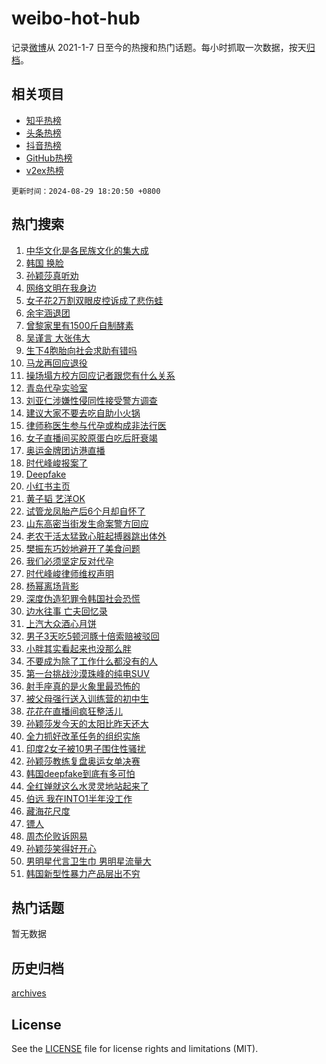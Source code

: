 # weibo-hot-hub

记录[微博](https://www.weibo.com)从 2021-1-7 日至今的热搜和热门话题。每小时抓取一次数据，按天[归档](archives)。

## 相关项目

- [知乎热榜](https://github.com/snaildev/zhihu-hot-hub)
- [头条热榜](https://github.com/snaildev/toutiao-hot-hub)
- [抖音热榜](https://github.com/snaildev/douyin-hot-hub)
- [GitHub热榜](https://github.com/snaildev/github-hot-hub)
- [v2ex热榜](https://github.com/snaildev/v2ex-hot-hub)


`更新时间：2024-08-29 18:20:50 +0800`

## 热门搜索

1. [中华文化是各民族文化的集大成](https://m.weibo.cn/search?containerid=100103type%3D1%26t%3D10%26q%3D%23%E4%B8%AD%E5%8D%8E%E6%96%87%E5%8C%96%E6%98%AF%E5%90%84%E6%B0%91%E6%97%8F%E6%96%87%E5%8C%96%E7%9A%84%E9%9B%86%E5%A4%A7%E6%88%90%23&stream_entry_id=51&isnewpage=1&extparam=seat%3D1%26pos%3D0%26filter_type%3Drealtimehot%26stream_entry_id%3D51%26c_type%3D51%26cate%3D10103%26q%3D%2523%25E4%25B8%25AD%25E5%258D%258E%25E6%2596%2587%25E5%258C%2596%25E6%2598%25AF%25E5%2590%2584%25E6%25B0%2591%25E6%2597%258F%25E6%2596%2587%25E5%258C%2596%25E7%259A%2584%25E9%259B%2586%25E5%25A4%25A7%25E6%2588%2590%2523%26dgr%3D0%26display_time%3D1724926849%26pre_seqid%3D172492684931501352904)
1. [韩国 换脸](https://m.weibo.cn/search?containerid=100103type%3D1%26t%3D10%26q%3D%E9%9F%A9%E5%9B%BD+%E6%8D%A2%E8%84%B8&stream_entry_id=31&isnewpage=1&extparam=seat%3D1%26stream_entry_id%3D31%26pos%3D0%26realpos%3D1%26band_rank%3D1%26lcate%3D5001%26filter_type%3Drealtimehot%26dgr%3D0%26c_type%3D31%26flag%3D16%26q%3D%25E9%259F%25A9%25E5%259B%25BD%2520%25E6%258D%25A2%25E8%2584%25B8%26cate%3D5001%26display_time%3D1724926849%26pre_seqid%3D172492684931501352904)
1. [孙颖莎真听劝](https://m.weibo.cn/search?containerid=100103type%3D1%26t%3D10%26q%3D%E5%AD%99%E9%A2%96%E8%8E%8E%E7%9C%9F%E5%90%AC%E5%8A%9D&stream_entry_id=31&isnewpage=1&extparam=seat%3D1%26stream_entry_id%3D31%26pos%3D1%26realpos%3D2%26band_rank%3D2%26lcate%3D5001%26filter_type%3Drealtimehot%26dgr%3D0%26c_type%3D31%26flag%3D1%26q%3D%25E5%25AD%2599%25E9%25A2%2596%25E8%258E%258E%25E7%259C%259F%25E5%2590%25AC%25E5%258A%259D%26cate%3D5001%26display_time%3D1724926849%26pre_seqid%3D172492684931501352904)
1. [网络文明在我身边](https://m.weibo.cn/search?containerid=100103type%3D1%26t%3D10%26q%3D%23%E7%BD%91%E7%BB%9C%E6%96%87%E6%98%8E%E5%9C%A8%E6%88%91%E8%BA%AB%E8%BE%B9%23&stream_entry_id=31&isnewpage=1&extparam=seat%3D1%26stream_entry_id%3D31%26pos%3D2%26realpos%3D3%26band_rank%3D3%26lcate%3D5001%26filter_type%3Drealtimehot%26dgr%3D0%26c_type%3D31%26flag%3D0%26q%3D%2523%25E7%25BD%2591%25E7%25BB%259C%25E6%2596%2587%25E6%2598%258E%25E5%259C%25A8%25E6%2588%2591%25E8%25BA%25AB%25E8%25BE%25B9%2523%26cate%3D5001%26display_time%3D1724926849%26pre_seqid%3D172492684931501352904)
1. [女子花2万割双眼皮控诉成了悲伤蛙](https://m.weibo.cn/search?containerid=100103type%3D1%26t%3D10%26q%3D%23%E5%A5%B3%E5%AD%90%E8%8A%B12%E4%B8%87%E5%89%B2%E5%8F%8C%E7%9C%BC%E7%9A%AE%E6%8E%A7%E8%AF%89%E6%88%90%E4%BA%86%E6%82%B2%E4%BC%A4%E8%9B%99%23&stream_entry_id=31&isnewpage=1&extparam=seat%3D1%26stream_entry_id%3D31%26pos%3D3%26realpos%3D4%26band_rank%3D4%26lcate%3D5001%26filter_type%3Drealtimehot%26dgr%3D0%26c_type%3D31%26flag%3D2%26q%3D%2523%25E5%25A5%25B3%25E5%25AD%2590%25E8%258A%25B12%25E4%25B8%2587%25E5%2589%25B2%25E5%258F%258C%25E7%259C%25BC%25E7%259A%25AE%25E6%258E%25A7%25E8%25AF%2589%25E6%2588%2590%25E4%25BA%2586%25E6%2582%25B2%25E4%25BC%25A4%25E8%259B%2599%2523%26cate%3D5001%26display_time%3D1724926849%26pre_seqid%3D172492684931501352904)
1. [余宇涵退团](https://m.weibo.cn/search?containerid=100103type%3D1%26t%3D10%26q%3D%23%E4%BD%99%E5%AE%87%E6%B6%B5%E9%80%80%E5%9B%A2%23&stream_entry_id=31&isnewpage=1&extparam=seat%3D1%26stream_entry_id%3D31%26pos%3D4%26realpos%3D5%26band_rank%3D5%26lcate%3D5001%26filter_type%3Drealtimehot%26dgr%3D0%26c_type%3D31%26flag%3D16%26q%3D%2523%25E4%25BD%2599%25E5%25AE%2587%25E6%25B6%25B5%25E9%2580%2580%25E5%259B%25A2%2523%26cate%3D5001%26display_time%3D1724926849%26pre_seqid%3D172492684931501352904)
1. [曾黎家里有1500斤自制酵素](https://m.weibo.cn/search?containerid=100103type%3D1%26t%3D10%26q%3D%23%E6%9B%BE%E9%BB%8E%E5%AE%B6%E9%87%8C%E6%9C%891500%E6%96%A4%E8%87%AA%E5%88%B6%E9%85%B5%E7%B4%A0%23&stream_entry_id=31&isnewpage=1&extparam=seat%3D1%26stream_entry_id%3D31%26pos%3D5%26realpos%3D6%26band_rank%3D6%26lcate%3D5001%26filter_type%3Drealtimehot%26dgr%3D0%26c_type%3D31%26flag%3D2%26q%3D%2523%25E6%259B%25BE%25E9%25BB%258E%25E5%25AE%25B6%25E9%2587%258C%25E6%259C%25891500%25E6%2596%25A4%25E8%2587%25AA%25E5%2588%25B6%25E9%2585%25B5%25E7%25B4%25A0%2523%26cate%3D5001%26display_time%3D1724926849%26pre_seqid%3D172492684931501352904)
1. [吴谨言 大张伟大](https://m.weibo.cn/search?containerid=100103type%3D1%26t%3D10%26q%3D%E5%90%B4%E8%B0%A8%E8%A8%80+%E5%A4%A7%E5%BC%A0%E4%BC%9F%E5%A4%A7&stream_entry_id=31&isnewpage=1&extparam=seat%3D1%26stream_entry_id%3D31%26pos%3D6%26realpos%3D7%26band_rank%3D7%26lcate%3D5001%26filter_type%3Drealtimehot%26dgr%3D0%26c_type%3D31%26flag%3D1%26q%3D%25E5%2590%25B4%25E8%25B0%25A8%25E8%25A8%2580%2520%25E5%25A4%25A7%25E5%25BC%25A0%25E4%25BC%259F%25E5%25A4%25A7%26cate%3D5001%26display_time%3D1724926849%26pre_seqid%3D172492684931501352904)
1. [生下4胞胎向社会求助有错吗](https://m.weibo.cn/search?containerid=100103type%3D1%26t%3D10%26q%3D%23%E7%94%9F%E4%B8%8B4%E8%83%9E%E8%83%8E%E5%90%91%E7%A4%BE%E4%BC%9A%E6%B1%82%E5%8A%A9%E6%9C%89%E9%94%99%E5%90%97%23&stream_entry_id=31&isnewpage=1&extparam=seat%3D1%26stream_entry_id%3D31%26pos%3D7%26realpos%3D8%26band_rank%3D8%26lcate%3D5001%26filter_type%3Drealtimehot%26dgr%3D0%26c_type%3D31%26flag%3D0%26q%3D%2523%25E7%2594%259F%25E4%25B8%258B4%25E8%2583%259E%25E8%2583%258E%25E5%2590%2591%25E7%25A4%25BE%25E4%25BC%259A%25E6%25B1%2582%25E5%258A%25A9%25E6%259C%2589%25E9%2594%2599%25E5%2590%2597%2523%26cate%3D5001%26display_time%3D1724926849%26pre_seqid%3D172492684931501352904)
1. [马龙再回应退役](https://m.weibo.cn/search?containerid=100103type%3D1%26t%3D10%26q%3D%23%E9%A9%AC%E9%BE%99%E5%86%8D%E5%9B%9E%E5%BA%94%E9%80%80%E5%BD%B9%23&stream_entry_id=31&isnewpage=1&extparam=seat%3D1%26stream_entry_id%3D31%26pos%3D8%26realpos%3D9%26band_rank%3D9%26lcate%3D5001%26filter_type%3Drealtimehot%26dgr%3D0%26c_type%3D31%26flag%3D1%26q%3D%2523%25E9%25A9%25AC%25E9%25BE%2599%25E5%2586%258D%25E5%259B%259E%25E5%25BA%2594%25E9%2580%2580%25E5%25BD%25B9%2523%26cate%3D5001%26display_time%3D1724926849%26pre_seqid%3D172492684931501352904)
1. [操场塌方校方回应记者跟您有什么关系](https://m.weibo.cn/search?containerid=100103type%3D1%26t%3D10%26q%3D%23%E6%93%8D%E5%9C%BA%E5%A1%8C%E6%96%B9%E6%A0%A1%E6%96%B9%E5%9B%9E%E5%BA%94%E8%AE%B0%E8%80%85%E8%B7%9F%E6%82%A8%E6%9C%89%E4%BB%80%E4%B9%88%E5%85%B3%E7%B3%BB%23&stream_entry_id=31&isnewpage=1&extparam=seat%3D1%26stream_entry_id%3D31%26pos%3D9%26realpos%3D10%26band_rank%3D10%26lcate%3D5001%26filter_type%3Drealtimehot%26dgr%3D0%26c_type%3D31%26flag%3D1%26q%3D%2523%25E6%2593%258D%25E5%259C%25BA%25E5%25A1%258C%25E6%2596%25B9%25E6%25A0%25A1%25E6%2596%25B9%25E5%259B%259E%25E5%25BA%2594%25E8%25AE%25B0%25E8%2580%2585%25E8%25B7%259F%25E6%2582%25A8%25E6%259C%2589%25E4%25BB%2580%25E4%25B9%2588%25E5%2585%25B3%25E7%25B3%25BB%2523%26cate%3D5001%26display_time%3D1724926849%26pre_seqid%3D172492684931501352904)
1. [青岛代孕实验室](https://m.weibo.cn/search?containerid=100103type%3D1%26t%3D10%26q%3D%23%E9%9D%92%E5%B2%9B%E4%BB%A3%E5%AD%95%E5%AE%9E%E9%AA%8C%E5%AE%A4%23&stream_entry_id=31&isnewpage=1&extparam=seat%3D1%26stream_entry_id%3D31%26pos%3D10%26realpos%3D11%26band_rank%3D11%26lcate%3D5001%26filter_type%3Drealtimehot%26dgr%3D0%26c_type%3D31%26flag%3D2%26q%3D%2523%25E9%259D%2592%25E5%25B2%259B%25E4%25BB%25A3%25E5%25AD%2595%25E5%25AE%259E%25E9%25AA%258C%25E5%25AE%25A4%2523%26cate%3D5001%26display_time%3D1724926849%26pre_seqid%3D172492684931501352904)
1. [刘亚仁涉嫌性侵同性接受警方调查](https://m.weibo.cn/search?containerid=100103type%3D1%26t%3D10%26q%3D%23%E5%88%98%E4%BA%9A%E4%BB%81%E6%B6%89%E5%AB%8C%E6%80%A7%E4%BE%B5%E5%90%8C%E6%80%A7%E6%8E%A5%E5%8F%97%E8%AD%A6%E6%96%B9%E8%B0%83%E6%9F%A5%23&stream_entry_id=31&isnewpage=1&extparam=seat%3D1%26stream_entry_id%3D31%26pos%3D11%26realpos%3D12%26band_rank%3D12%26lcate%3D5001%26filter_type%3Drealtimehot%26dgr%3D0%26c_type%3D31%26flag%3D1%26q%3D%2523%25E5%2588%2598%25E4%25BA%259A%25E4%25BB%2581%25E6%25B6%2589%25E5%25AB%258C%25E6%2580%25A7%25E4%25BE%25B5%25E5%2590%258C%25E6%2580%25A7%25E6%258E%25A5%25E5%258F%2597%25E8%25AD%25A6%25E6%2596%25B9%25E8%25B0%2583%25E6%259F%25A5%2523%26cate%3D5001%26display_time%3D1724926849%26pre_seqid%3D172492684931501352904)
1. [建议大家不要去吃自助小火锅](https://m.weibo.cn/search?containerid=100103type%3D1%26t%3D10%26q%3D%23%E5%BB%BA%E8%AE%AE%E5%A4%A7%E5%AE%B6%E4%B8%8D%E8%A6%81%E5%8E%BB%E5%90%83%E8%87%AA%E5%8A%A9%E5%B0%8F%E7%81%AB%E9%94%85%23&stream_entry_id=31&isnewpage=1&extparam=seat%3D1%26stream_entry_id%3D31%26pos%3D12%26realpos%3D13%26band_rank%3D13%26lcate%3D5001%26filter_type%3Drealtimehot%26dgr%3D0%26c_type%3D31%26flag%3D2%26q%3D%2523%25E5%25BB%25BA%25E8%25AE%25AE%25E5%25A4%25A7%25E5%25AE%25B6%25E4%25B8%258D%25E8%25A6%2581%25E5%258E%25BB%25E5%2590%2583%25E8%2587%25AA%25E5%258A%25A9%25E5%25B0%258F%25E7%2581%25AB%25E9%2594%2585%2523%26cate%3D5001%26display_time%3D1724926849%26pre_seqid%3D172492684931501352904)
1. [律师称医生参与代孕或构成非法行医](https://m.weibo.cn/search?containerid=100103type%3D1%26t%3D10%26q%3D%23%E5%BE%8B%E5%B8%88%E7%A7%B0%E5%8C%BB%E7%94%9F%E5%8F%82%E4%B8%8E%E4%BB%A3%E5%AD%95%E6%88%96%E6%9E%84%E6%88%90%E9%9D%9E%E6%B3%95%E8%A1%8C%E5%8C%BB%23&stream_entry_id=31&isnewpage=1&extparam=seat%3D1%26stream_entry_id%3D31%26pos%3D13%26realpos%3D14%26band_rank%3D14%26lcate%3D5001%26filter_type%3Drealtimehot%26dgr%3D0%26c_type%3D31%26flag%3D1%26q%3D%2523%25E5%25BE%258B%25E5%25B8%2588%25E7%25A7%25B0%25E5%258C%25BB%25E7%2594%259F%25E5%258F%2582%25E4%25B8%258E%25E4%25BB%25A3%25E5%25AD%2595%25E6%2588%2596%25E6%259E%2584%25E6%2588%2590%25E9%259D%259E%25E6%25B3%2595%25E8%25A1%258C%25E5%258C%25BB%2523%26cate%3D5001%26display_time%3D1724926849%26pre_seqid%3D172492684931501352904)
1. [女子直播间买胶原蛋白吃后肝衰竭](https://m.weibo.cn/search?containerid=100103type%3D1%26t%3D10%26q%3D%23%E5%A5%B3%E5%AD%90%E7%9B%B4%E6%92%AD%E9%97%B4%E4%B9%B0%E8%83%B6%E5%8E%9F%E8%9B%8B%E7%99%BD%E5%90%83%E5%90%8E%E8%82%9D%E8%A1%B0%E7%AB%AD%23&stream_entry_id=31&isnewpage=1&extparam=seat%3D1%26stream_entry_id%3D31%26pos%3D14%26realpos%3D15%26band_rank%3D15%26lcate%3D5001%26filter_type%3Drealtimehot%26dgr%3D0%26c_type%3D31%26flag%3D1%26q%3D%2523%25E5%25A5%25B3%25E5%25AD%2590%25E7%259B%25B4%25E6%2592%25AD%25E9%2597%25B4%25E4%25B9%25B0%25E8%2583%25B6%25E5%258E%259F%25E8%259B%258B%25E7%2599%25BD%25E5%2590%2583%25E5%2590%258E%25E8%2582%259D%25E8%25A1%25B0%25E7%25AB%25AD%2523%26cate%3D5001%26display_time%3D1724926849%26pre_seqid%3D172492684931501352904)
1. [奥运金牌团访港直播](https://m.weibo.cn/search?containerid=100103type%3D1%26t%3D10%26q%3D%E5%A5%A5%E8%BF%90%E9%87%91%E7%89%8C%E5%9B%A2%E8%AE%BF%E6%B8%AF%E7%9B%B4%E6%92%AD&stream_entry_id=31&isnewpage=1&extparam=seat%3D1%26stream_entry_id%3D31%26pos%3D15%26realpos%3D16%26band_rank%3D16%26lcate%3D5001%26filter_type%3Drealtimehot%26dgr%3D0%26c_type%3D31%26flag%3D0%26q%3D%25E5%25A5%25A5%25E8%25BF%2590%25E9%2587%2591%25E7%2589%258C%25E5%259B%25A2%25E8%25AE%25BF%25E6%25B8%25AF%25E7%259B%25B4%25E6%2592%25AD%26cate%3D5001%26display_time%3D1724926849%26pre_seqid%3D172492684931501352904)
1. [时代峰峻报案了](https://m.weibo.cn/search?containerid=100103type%3D1%26t%3D10%26q%3D%23%E6%97%B6%E4%BB%A3%E5%B3%B0%E5%B3%BB%E6%8A%A5%E6%A1%88%E4%BA%86%23&stream_entry_id=31&isnewpage=1&extparam=seat%3D1%26stream_entry_id%3D31%26pos%3D16%26realpos%3D17%26band_rank%3D17%26lcate%3D5001%26filter_type%3Drealtimehot%26dgr%3D0%26c_type%3D31%26flag%3D1%26q%3D%2523%25E6%2597%25B6%25E4%25BB%25A3%25E5%25B3%25B0%25E5%25B3%25BB%25E6%258A%25A5%25E6%25A1%2588%25E4%25BA%2586%2523%26cate%3D5001%26display_time%3D1724926849%26pre_seqid%3D172492684931501352904)
1. [Deepfake](https://m.weibo.cn/search?containerid=100103type%3D1%26t%3D10%26q%3DDeepfake&stream_entry_id=31&isnewpage=1&extparam=seat%3D1%26stream_entry_id%3D31%26pos%3D17%26realpos%3D18%26band_rank%3D18%26lcate%3D5001%26filter_type%3Drealtimehot%26dgr%3D0%26c_type%3D31%26flag%3D0%26q%3DDeepfake%26cate%3D5001%26display_time%3D1724926849%26pre_seqid%3D172492684931501352904)
1. [小红书主页](https://m.weibo.cn/search?containerid=100103type%3D1%26t%3D10%26q%3D%E5%B0%8F%E7%BA%A2%E4%B9%A6%E4%B8%BB%E9%A1%B5&stream_entry_id=31&isnewpage=1&extparam=seat%3D1%26stream_entry_id%3D31%26pos%3D18%26realpos%3D19%26band_rank%3D19%26lcate%3D5001%26filter_type%3Drealtimehot%26dgr%3D0%26c_type%3D31%26flag%3D1%26q%3D%25E5%25B0%258F%25E7%25BA%25A2%25E4%25B9%25A6%25E4%25B8%25BB%25E9%25A1%25B5%26cate%3D5001%26display_time%3D1724926849%26pre_seqid%3D172492684931501352904)
1. [黄子韬 艺洋OK](https://m.weibo.cn/search?containerid=100103type%3D1%26t%3D10%26q%3D%E9%BB%84%E5%AD%90%E9%9F%AC+%E8%89%BA%E6%B4%8BOK&stream_entry_id=31&isnewpage=1&extparam=seat%3D1%26stream_entry_id%3D31%26pos%3D19%26realpos%3D20%26band_rank%3D20%26lcate%3D5001%26filter_type%3Drealtimehot%26dgr%3D0%26c_type%3D31%26flag%3D0%26q%3D%25E9%25BB%2584%25E5%25AD%2590%25E9%259F%25AC%2520%25E8%2589%25BA%25E6%25B4%258BOK%26cate%3D5001%26display_time%3D1724926849%26pre_seqid%3D172492684931501352904)
1. [试管龙凤胎产后6个月却自怀了](https://m.weibo.cn/search?containerid=100103type%3D1%26t%3D10%26q%3D%23%E8%AF%95%E7%AE%A1%E9%BE%99%E5%87%A4%E8%83%8E%E4%BA%A7%E5%90%8E6%E4%B8%AA%E6%9C%88%E5%8D%B4%E8%87%AA%E6%80%80%E4%BA%86%23&stream_entry_id=31&isnewpage=1&extparam=seat%3D1%26stream_entry_id%3D31%26pos%3D20%26realpos%3D21%26band_rank%3D21%26lcate%3D5001%26filter_type%3Drealtimehot%26dgr%3D0%26c_type%3D31%26flag%3D2%26q%3D%2523%25E8%25AF%2595%25E7%25AE%25A1%25E9%25BE%2599%25E5%2587%25A4%25E8%2583%258E%25E4%25BA%25A7%25E5%2590%258E6%25E4%25B8%25AA%25E6%259C%2588%25E5%258D%25B4%25E8%2587%25AA%25E6%2580%2580%25E4%25BA%2586%2523%26cate%3D5001%26display_time%3D1724926849%26pre_seqid%3D172492684931501352904)
1. [山东高密当街发生命案警方回应](https://m.weibo.cn/search?containerid=100103type%3D1%26t%3D10%26q%3D%23%E5%B1%B1%E4%B8%9C%E9%AB%98%E5%AF%86%E5%BD%93%E8%A1%97%E5%8F%91%E7%94%9F%E5%91%BD%E6%A1%88%E8%AD%A6%E6%96%B9%E5%9B%9E%E5%BA%94%23&stream_entry_id=31&isnewpage=1&extparam=seat%3D1%26stream_entry_id%3D31%26pos%3D21%26realpos%3D22%26band_rank%3D22%26lcate%3D5001%26filter_type%3Drealtimehot%26dgr%3D0%26c_type%3D31%26flag%3D0%26q%3D%2523%25E5%25B1%25B1%25E4%25B8%259C%25E9%25AB%2598%25E5%25AF%2586%25E5%25BD%2593%25E8%25A1%2597%25E5%258F%2591%25E7%2594%259F%25E5%2591%25BD%25E6%25A1%2588%25E8%25AD%25A6%25E6%2596%25B9%25E5%259B%259E%25E5%25BA%2594%2523%26cate%3D5001%26display_time%3D1724926849%26pre_seqid%3D172492684931501352904)
1. [老农干活太猛致心脏起搏器跳出体外](https://m.weibo.cn/search?containerid=100103type%3D1%26t%3D10%26q%3D%23%E8%80%81%E5%86%9C%E5%B9%B2%E6%B4%BB%E5%A4%AA%E7%8C%9B%E8%87%B4%E5%BF%83%E8%84%8F%E8%B5%B7%E6%90%8F%E5%99%A8%E8%B7%B3%E5%87%BA%E4%BD%93%E5%A4%96%23&stream_entry_id=31&isnewpage=1&extparam=seat%3D1%26stream_entry_id%3D31%26pos%3D22%26realpos%3D23%26band_rank%3D23%26lcate%3D5001%26filter_type%3Drealtimehot%26dgr%3D0%26c_type%3D31%26flag%3D1%26q%3D%2523%25E8%2580%2581%25E5%2586%259C%25E5%25B9%25B2%25E6%25B4%25BB%25E5%25A4%25AA%25E7%258C%259B%25E8%2587%25B4%25E5%25BF%2583%25E8%2584%258F%25E8%25B5%25B7%25E6%2590%258F%25E5%2599%25A8%25E8%25B7%25B3%25E5%2587%25BA%25E4%25BD%2593%25E5%25A4%2596%2523%26cate%3D5001%26display_time%3D1724926849%26pre_seqid%3D172492684931501352904)
1. [樊振东巧妙地避开了美食问题](https://m.weibo.cn/search?containerid=100103type%3D1%26t%3D10%26q%3D%E6%A8%8A%E6%8C%AF%E4%B8%9C%E5%B7%A7%E5%A6%99%E5%9C%B0%E9%81%BF%E5%BC%80%E4%BA%86%E7%BE%8E%E9%A3%9F%E9%97%AE%E9%A2%98&stream_entry_id=31&isnewpage=1&extparam=seat%3D1%26stream_entry_id%3D31%26pos%3D23%26realpos%3D24%26band_rank%3D24%26lcate%3D5001%26filter_type%3Drealtimehot%26dgr%3D0%26c_type%3D31%26flag%3D1%26q%3D%25E6%25A8%258A%25E6%258C%25AF%25E4%25B8%259C%25E5%25B7%25A7%25E5%25A6%2599%25E5%259C%25B0%25E9%2581%25BF%25E5%25BC%2580%25E4%25BA%2586%25E7%25BE%258E%25E9%25A3%259F%25E9%2597%25AE%25E9%25A2%2598%26cate%3D5001%26display_time%3D1724926849%26pre_seqid%3D172492684931501352904)
1. [我们必须坚定反对代孕](https://m.weibo.cn/search?containerid=100103type%3D1%26t%3D10%26q%3D%23%E6%88%91%E4%BB%AC%E5%BF%85%E9%A1%BB%E5%9D%9A%E5%AE%9A%E5%8F%8D%E5%AF%B9%E4%BB%A3%E5%AD%95%23&stream_entry_id=31&isnewpage=1&extparam=seat%3D1%26stream_entry_id%3D31%26pos%3D24%26realpos%3D25%26band_rank%3D25%26lcate%3D5001%26filter_type%3Drealtimehot%26dgr%3D0%26c_type%3D31%26flag%3D0%26q%3D%2523%25E6%2588%2591%25E4%25BB%25AC%25E5%25BF%2585%25E9%25A1%25BB%25E5%259D%259A%25E5%25AE%259A%25E5%258F%258D%25E5%25AF%25B9%25E4%25BB%25A3%25E5%25AD%2595%2523%26cate%3D5001%26display_time%3D1724926849%26pre_seqid%3D172492684931501352904)
1. [时代峰峻律师维权声明](https://m.weibo.cn/search?containerid=100103type%3D1%26t%3D10%26q%3D%23%E6%97%B6%E4%BB%A3%E5%B3%B0%E5%B3%BB%E5%BE%8B%E5%B8%88%E7%BB%B4%E6%9D%83%E5%A3%B0%E6%98%8E%23&stream_entry_id=31&isnewpage=1&extparam=seat%3D1%26stream_entry_id%3D31%26pos%3D25%26realpos%3D26%26band_rank%3D26%26lcate%3D5001%26filter_type%3Drealtimehot%26dgr%3D0%26c_type%3D31%26flag%3D1%26q%3D%2523%25E6%2597%25B6%25E4%25BB%25A3%25E5%25B3%25B0%25E5%25B3%25BB%25E5%25BE%258B%25E5%25B8%2588%25E7%25BB%25B4%25E6%259D%2583%25E5%25A3%25B0%25E6%2598%258E%2523%26cate%3D5001%26display_time%3D1724926849%26pre_seqid%3D172492684931501352904)
1. [杨幂离场背影](https://m.weibo.cn/search?containerid=100103type%3D1%26t%3D10%26q%3D%E6%9D%A8%E5%B9%82%E7%A6%BB%E5%9C%BA%E8%83%8C%E5%BD%B1&stream_entry_id=31&isnewpage=1&extparam=seat%3D1%26stream_entry_id%3D31%26pos%3D26%26realpos%3D27%26band_rank%3D27%26lcate%3D5001%26filter_type%3Drealtimehot%26dgr%3D0%26c_type%3D31%26flag%3D1%26q%3D%25E6%259D%25A8%25E5%25B9%2582%25E7%25A6%25BB%25E5%259C%25BA%25E8%2583%258C%25E5%25BD%25B1%26cate%3D5001%26display_time%3D1724926849%26pre_seqid%3D172492684931501352904)
1. [深度伪造犯罪令韩国社会恐慌](https://m.weibo.cn/search?containerid=100103type%3D1%26t%3D10%26q%3D%23%E6%B7%B1%E5%BA%A6%E4%BC%AA%E9%80%A0%E7%8A%AF%E7%BD%AA%E4%BB%A4%E9%9F%A9%E5%9B%BD%E7%A4%BE%E4%BC%9A%E6%81%90%E6%85%8C%23&stream_entry_id=31&isnewpage=1&extparam=seat%3D1%26stream_entry_id%3D31%26pos%3D27%26realpos%3D28%26band_rank%3D28%26lcate%3D5001%26filter_type%3Drealtimehot%26dgr%3D0%26c_type%3D31%26flag%3D1%26q%3D%2523%25E6%25B7%25B1%25E5%25BA%25A6%25E4%25BC%25AA%25E9%2580%25A0%25E7%258A%25AF%25E7%25BD%25AA%25E4%25BB%25A4%25E9%259F%25A9%25E5%259B%25BD%25E7%25A4%25BE%25E4%25BC%259A%25E6%2581%2590%25E6%2585%258C%2523%26cate%3D5001%26display_time%3D1724926849%26pre_seqid%3D172492684931501352904)
1. [边水往事 亡夫回忆录](https://m.weibo.cn/search?containerid=100103type%3D1%26t%3D10%26q%3D%E8%BE%B9%E6%B0%B4%E5%BE%80%E4%BA%8B+%E4%BA%A1%E5%A4%AB%E5%9B%9E%E5%BF%86%E5%BD%95&stream_entry_id=31&isnewpage=1&extparam=seat%3D1%26stream_entry_id%3D31%26pos%3D28%26realpos%3D29%26band_rank%3D29%26lcate%3D5001%26filter_type%3Drealtimehot%26dgr%3D0%26c_type%3D31%26flag%3D0%26q%3D%25E8%25BE%25B9%25E6%25B0%25B4%25E5%25BE%2580%25E4%25BA%258B%2520%25E4%25BA%25A1%25E5%25A4%25AB%25E5%259B%259E%25E5%25BF%2586%25E5%25BD%2595%26cate%3D5001%26display_time%3D1724926849%26pre_seqid%3D172492684931501352904)
1. [上汽大众酒心月饼](https://m.weibo.cn/search?containerid=100103type%3D1%26t%3D10%26q%3D%23%E4%B8%8A%E6%B1%BD%E5%A4%A7%E4%BC%97%E9%85%92%E5%BF%83%E6%9C%88%E9%A5%BC%23&stream_entry_id=31&isnewpage=1&extparam=seat%3D1%26adid%3D251533%26stream_entry_id%3D31%26pos%3D29%26realpos%3D30%26band_rank%3D30%26lcate%3D5001%26filter_type%3Drealtimehot%26dgr%3D0%26c_type%3D31%26flag%3D0%26q%3D%2523%25E4%25B8%258A%25E6%25B1%25BD%25E5%25A4%25A7%25E4%25BC%2597%25E9%2585%2592%25E5%25BF%2583%25E6%259C%2588%25E9%25A5%25BC%2523%26cate%3D5001%26display_time%3D1724926849%26pre_seqid%3D172492684931501352904)
1. [男子3天吃5顿河豚十倍索赔被驳回](https://m.weibo.cn/search?containerid=100103type%3D1%26t%3D10%26q%3D%23%E7%94%B7%E5%AD%903%E5%A4%A9%E5%90%835%E9%A1%BF%E6%B2%B3%E8%B1%9A%E5%8D%81%E5%80%8D%E7%B4%A2%E8%B5%94%E8%A2%AB%E9%A9%B3%E5%9B%9E%23&stream_entry_id=31&isnewpage=1&extparam=seat%3D1%26stream_entry_id%3D31%26pos%3D30%26realpos%3D31%26band_rank%3D31%26lcate%3D5001%26filter_type%3Drealtimehot%26dgr%3D0%26c_type%3D31%26flag%3D1%26q%3D%2523%25E7%2594%25B7%25E5%25AD%25903%25E5%25A4%25A9%25E5%2590%25835%25E9%25A1%25BF%25E6%25B2%25B3%25E8%25B1%259A%25E5%258D%2581%25E5%2580%258D%25E7%25B4%25A2%25E8%25B5%2594%25E8%25A2%25AB%25E9%25A9%25B3%25E5%259B%259E%2523%26cate%3D5001%26display_time%3D1724926849%26pre_seqid%3D172492684931501352904)
1. [小胖其实看起来也没那么胖](https://m.weibo.cn/search?containerid=100103type%3D1%26t%3D10%26q%3D%E5%B0%8F%E8%83%96%E5%85%B6%E5%AE%9E%E7%9C%8B%E8%B5%B7%E6%9D%A5%E4%B9%9F%E6%B2%A1%E9%82%A3%E4%B9%88%E8%83%96&stream_entry_id=31&isnewpage=1&extparam=seat%3D1%26stream_entry_id%3D31%26pos%3D31%26realpos%3D32%26band_rank%3D32%26lcate%3D5001%26filter_type%3Drealtimehot%26dgr%3D0%26c_type%3D31%26flag%3D1%26q%3D%25E5%25B0%258F%25E8%2583%2596%25E5%2585%25B6%25E5%25AE%259E%25E7%259C%258B%25E8%25B5%25B7%25E6%259D%25A5%25E4%25B9%259F%25E6%25B2%25A1%25E9%2582%25A3%25E4%25B9%2588%25E8%2583%2596%26cate%3D5001%26display_time%3D1724926849%26pre_seqid%3D172492684931501352904)
1. [不要成为除了工作什么都没有的人](https://m.weibo.cn/search?containerid=100103type%3D1%26t%3D10%26q%3D%23%E4%B8%8D%E8%A6%81%E6%88%90%E4%B8%BA%E9%99%A4%E4%BA%86%E5%B7%A5%E4%BD%9C%E4%BB%80%E4%B9%88%E9%83%BD%E6%B2%A1%E6%9C%89%E7%9A%84%E4%BA%BA%23&stream_entry_id=31&isnewpage=1&extparam=seat%3D1%26stream_entry_id%3D31%26pos%3D32%26realpos%3D33%26band_rank%3D33%26lcate%3D5001%26filter_type%3Drealtimehot%26dgr%3D0%26c_type%3D31%26flag%3D0%26q%3D%2523%25E4%25B8%258D%25E8%25A6%2581%25E6%2588%2590%25E4%25B8%25BA%25E9%2599%25A4%25E4%25BA%2586%25E5%25B7%25A5%25E4%25BD%259C%25E4%25BB%2580%25E4%25B9%2588%25E9%2583%25BD%25E6%25B2%25A1%25E6%259C%2589%25E7%259A%2584%25E4%25BA%25BA%2523%26cate%3D5001%26display_time%3D1724926849%26pre_seqid%3D172492684931501352904)
1. [第一台挑战沙漠珠峰的纯电SUV](https://m.weibo.cn/search?containerid=100103type%3D1%26t%3D10%26q%3D%23%E7%AC%AC%E4%B8%80%E5%8F%B0%E6%8C%91%E6%88%98%E6%B2%99%E6%BC%A0%E7%8F%A0%E5%B3%B0%E7%9A%84%E7%BA%AF%E7%94%B5SUV%23&stream_entry_id=31&isnewpage=1&extparam=seat%3D1%26adid%3D252682%26stream_entry_id%3D31%26pos%3D33%26realpos%3D34%26band_rank%3D34%26lcate%3D5001%26filter_type%3Drealtimehot%26dgr%3D0%26c_type%3D31%26flag%3D0%26q%3D%2523%25E7%25AC%25AC%25E4%25B8%2580%25E5%258F%25B0%25E6%258C%2591%25E6%2588%2598%25E6%25B2%2599%25E6%25BC%25A0%25E7%258F%25A0%25E5%25B3%25B0%25E7%259A%2584%25E7%25BA%25AF%25E7%2594%25B5SUV%2523%26cate%3D5001%26display_time%3D1724926849%26pre_seqid%3D172492684931501352904)
1. [射手座真的是火象里最恐怖的](https://m.weibo.cn/search?containerid=100103type%3D1%26t%3D10%26q%3D%23%E5%B0%84%E6%89%8B%E5%BA%A7%E7%9C%9F%E7%9A%84%E6%98%AF%E7%81%AB%E8%B1%A1%E9%87%8C%E6%9C%80%E6%81%90%E6%80%96%E7%9A%84%23&stream_entry_id=31&isnewpage=1&extparam=seat%3D1%26stream_entry_id%3D31%26pos%3D34%26realpos%3D35%26band_rank%3D35%26lcate%3D5001%26filter_type%3Drealtimehot%26dgr%3D0%26c_type%3D31%26flag%3D1%26q%3D%2523%25E5%25B0%2584%25E6%2589%258B%25E5%25BA%25A7%25E7%259C%259F%25E7%259A%2584%25E6%2598%25AF%25E7%2581%25AB%25E8%25B1%25A1%25E9%2587%258C%25E6%259C%2580%25E6%2581%2590%25E6%2580%2596%25E7%259A%2584%2523%26cate%3D5001%26display_time%3D1724926849%26pre_seqid%3D172492684931501352904)
1. [被父母强行送入训练营的初中生](https://m.weibo.cn/search?containerid=100103type%3D1%26t%3D10%26q%3D%23%E8%A2%AB%E7%88%B6%E6%AF%8D%E5%BC%BA%E8%A1%8C%E9%80%81%E5%85%A5%E8%AE%AD%E7%BB%83%E8%90%A5%E7%9A%84%E5%88%9D%E4%B8%AD%E7%94%9F%23&stream_entry_id=31&isnewpage=1&extparam=seat%3D1%26stream_entry_id%3D31%26pos%3D35%26realpos%3D36%26band_rank%3D36%26lcate%3D5001%26filter_type%3Drealtimehot%26dgr%3D0%26c_type%3D31%26flag%3D1%26q%3D%2523%25E8%25A2%25AB%25E7%2588%25B6%25E6%25AF%258D%25E5%25BC%25BA%25E8%25A1%258C%25E9%2580%2581%25E5%2585%25A5%25E8%25AE%25AD%25E7%25BB%2583%25E8%2590%25A5%25E7%259A%2584%25E5%2588%259D%25E4%25B8%25AD%25E7%2594%259F%2523%26cate%3D5001%26display_time%3D1724926849%26pre_seqid%3D172492684931501352904)
1. [花花在直播间疯狂整活儿](https://m.weibo.cn/search?containerid=100103type%3D1%26t%3D10%26q%3D%23%E8%8A%B1%E8%8A%B1%E5%9C%A8%E7%9B%B4%E6%92%AD%E9%97%B4%E7%96%AF%E7%8B%82%E6%95%B4%E6%B4%BB%E5%84%BF%23&stream_entry_id=31&isnewpage=1&extparam=seat%3D1%26stream_entry_id%3D31%26pos%3D36%26realpos%3D37%26band_rank%3D37%26lcate%3D5001%26filter_type%3Drealtimehot%26dgr%3D0%26c_type%3D31%26flag%3D1%26q%3D%2523%25E8%258A%25B1%25E8%258A%25B1%25E5%259C%25A8%25E7%259B%25B4%25E6%2592%25AD%25E9%2597%25B4%25E7%2596%25AF%25E7%258B%2582%25E6%2595%25B4%25E6%25B4%25BB%25E5%2584%25BF%2523%26cate%3D5001%26display_time%3D1724926849%26pre_seqid%3D172492684931501352904)
1. [孙颖莎发今天的太阳比昨天还大](https://m.weibo.cn/search?containerid=100103type%3D1%26t%3D10%26q%3D%23%E5%AD%99%E9%A2%96%E8%8E%8E%E5%8F%91%E4%BB%8A%E5%A4%A9%E7%9A%84%E5%A4%AA%E9%98%B3%E6%AF%94%E6%98%A8%E5%A4%A9%E8%BF%98%E5%A4%A7%23&stream_entry_id=31&isnewpage=1&extparam=seat%3D1%26stream_entry_id%3D31%26pos%3D37%26realpos%3D38%26band_rank%3D38%26lcate%3D5001%26filter_type%3Drealtimehot%26dgr%3D0%26c_type%3D31%26flag%3D1%26q%3D%2523%25E5%25AD%2599%25E9%25A2%2596%25E8%258E%258E%25E5%258F%2591%25E4%25BB%258A%25E5%25A4%25A9%25E7%259A%2584%25E5%25A4%25AA%25E9%2598%25B3%25E6%25AF%2594%25E6%2598%25A8%25E5%25A4%25A9%25E8%25BF%2598%25E5%25A4%25A7%2523%26cate%3D5001%26display_time%3D1724926849%26pre_seqid%3D172492684931501352904)
1. [全力抓好改革任务的组织实施](https://m.weibo.cn/search?containerid=100103type%3D1%26t%3D10%26q%3D%23%E5%85%A8%E5%8A%9B%E6%8A%93%E5%A5%BD%E6%94%B9%E9%9D%A9%E4%BB%BB%E5%8A%A1%E7%9A%84%E7%BB%84%E7%BB%87%E5%AE%9E%E6%96%BD%23&stream_entry_id=31&isnewpage=1&extparam=seat%3D1%26stream_entry_id%3D31%26pos%3D38%26realpos%3D39%26band_rank%3D39%26lcate%3D5001%26filter_type%3Drealtimehot%26dgr%3D0%26c_type%3D31%26flag%3D1%26q%3D%2523%25E5%2585%25A8%25E5%258A%259B%25E6%258A%2593%25E5%25A5%25BD%25E6%2594%25B9%25E9%259D%25A9%25E4%25BB%25BB%25E5%258A%25A1%25E7%259A%2584%25E7%25BB%2584%25E7%25BB%2587%25E5%25AE%259E%25E6%2596%25BD%2523%26cate%3D5001%26display_time%3D1724926849%26pre_seqid%3D172492684931501352904)
1. [印度2女子被10男子围住性骚扰](https://m.weibo.cn/search?containerid=100103type%3D1%26t%3D10%26q%3D%23%E5%8D%B0%E5%BA%A62%E5%A5%B3%E5%AD%90%E8%A2%AB10%E7%94%B7%E5%AD%90%E5%9B%B4%E4%BD%8F%E6%80%A7%E9%AA%9A%E6%89%B0%23&stream_entry_id=31&isnewpage=1&extparam=seat%3D1%26stream_entry_id%3D31%26pos%3D39%26realpos%3D40%26band_rank%3D40%26lcate%3D5001%26filter_type%3Drealtimehot%26dgr%3D0%26c_type%3D31%26flag%3D1%26q%3D%2523%25E5%258D%25B0%25E5%25BA%25A62%25E5%25A5%25B3%25E5%25AD%2590%25E8%25A2%25AB10%25E7%2594%25B7%25E5%25AD%2590%25E5%259B%25B4%25E4%25BD%258F%25E6%2580%25A7%25E9%25AA%259A%25E6%2589%25B0%2523%26cate%3D5001%26display_time%3D1724926849%26pre_seqid%3D172492684931501352904)
1. [孙颖莎教练复盘奥运女单决赛](https://m.weibo.cn/search?containerid=100103type%3D1%26t%3D10%26q%3D%23%E5%AD%99%E9%A2%96%E8%8E%8E%E6%95%99%E7%BB%83%E5%A4%8D%E7%9B%98%E5%A5%A5%E8%BF%90%E5%A5%B3%E5%8D%95%E5%86%B3%E8%B5%9B%23&stream_entry_id=31&isnewpage=1&extparam=seat%3D1%26stream_entry_id%3D31%26pos%3D40%26realpos%3D41%26band_rank%3D41%26lcate%3D5001%26filter_type%3Drealtimehot%26dgr%3D0%26c_type%3D31%26flag%3D1%26q%3D%2523%25E5%25AD%2599%25E9%25A2%2596%25E8%258E%258E%25E6%2595%2599%25E7%25BB%2583%25E5%25A4%258D%25E7%259B%2598%25E5%25A5%25A5%25E8%25BF%2590%25E5%25A5%25B3%25E5%258D%2595%25E5%2586%25B3%25E8%25B5%259B%2523%26cate%3D5001%26display_time%3D1724926849%26pre_seqid%3D172492684931501352904)
1. [韩国deepfake到底有多可怕](https://m.weibo.cn/search?containerid=100103type%3D1%26t%3D10%26q%3D%23%E9%9F%A9%E5%9B%BDdeepfake%E5%88%B0%E5%BA%95%E6%9C%89%E5%A4%9A%E5%8F%AF%E6%80%95%23&stream_entry_id=31&isnewpage=1&extparam=seat%3D1%26stream_entry_id%3D31%26pos%3D41%26realpos%3D42%26band_rank%3D42%26lcate%3D5001%26filter_type%3Drealtimehot%26dgr%3D0%26c_type%3D31%26flag%3D1%26q%3D%2523%25E9%259F%25A9%25E5%259B%25BDdeepfake%25E5%2588%25B0%25E5%25BA%2595%25E6%259C%2589%25E5%25A4%259A%25E5%258F%25AF%25E6%2580%2595%2523%26cate%3D5001%26display_time%3D1724926849%26pre_seqid%3D172492684931501352904)
1. [全红婵就这么水灵灵地站起来了](https://m.weibo.cn/search?containerid=100103type%3D1%26t%3D10%26q%3D%23%E5%85%A8%E7%BA%A2%E5%A9%B5%E5%B0%B1%E8%BF%99%E4%B9%88%E6%B0%B4%E7%81%B5%E7%81%B5%E5%9C%B0%E7%AB%99%E8%B5%B7%E6%9D%A5%E4%BA%86%23&stream_entry_id=31&isnewpage=1&extparam=seat%3D1%26stream_entry_id%3D31%26pos%3D42%26realpos%3D43%26band_rank%3D43%26lcate%3D5001%26filter_type%3Drealtimehot%26dgr%3D0%26c_type%3D31%26flag%3D1%26q%3D%2523%25E5%2585%25A8%25E7%25BA%25A2%25E5%25A9%25B5%25E5%25B0%25B1%25E8%25BF%2599%25E4%25B9%2588%25E6%25B0%25B4%25E7%2581%25B5%25E7%2581%25B5%25E5%259C%25B0%25E7%25AB%2599%25E8%25B5%25B7%25E6%259D%25A5%25E4%25BA%2586%2523%26cate%3D5001%26display_time%3D1724926849%26pre_seqid%3D172492684931501352904)
1. [伯远 我在INTO1半年没工作](https://m.weibo.cn/search?containerid=100103type%3D1%26t%3D10%26q%3D%E4%BC%AF%E8%BF%9C+%E6%88%91%E5%9C%A8INTO1%E5%8D%8A%E5%B9%B4%E6%B2%A1%E5%B7%A5%E4%BD%9C&stream_entry_id=31&isnewpage=1&extparam=seat%3D1%26stream_entry_id%3D31%26pos%3D43%26realpos%3D44%26band_rank%3D44%26lcate%3D5001%26filter_type%3Drealtimehot%26dgr%3D0%26c_type%3D31%26flag%3D0%26q%3D%25E4%25BC%25AF%25E8%25BF%259C%2520%25E6%2588%2591%25E5%259C%25A8INTO1%25E5%258D%258A%25E5%25B9%25B4%25E6%25B2%25A1%25E5%25B7%25A5%25E4%25BD%259C%26cate%3D5001%26display_time%3D1724926849%26pre_seqid%3D172492684931501352904)
1. [藏海花尺度](https://m.weibo.cn/search?containerid=100103type%3D1%26t%3D10%26q%3D%E8%97%8F%E6%B5%B7%E8%8A%B1%E5%B0%BA%E5%BA%A6&stream_entry_id=31&isnewpage=1&extparam=seat%3D1%26stream_entry_id%3D31%26pos%3D44%26realpos%3D45%26band_rank%3D45%26lcate%3D5001%26filter_type%3Drealtimehot%26dgr%3D0%26c_type%3D31%26flag%3D1%26q%3D%25E8%2597%258F%25E6%25B5%25B7%25E8%258A%25B1%25E5%25B0%25BA%25E5%25BA%25A6%26cate%3D5001%26display_time%3D1724926849%26pre_seqid%3D172492684931501352904)
1. [镖人](https://m.weibo.cn/search?containerid=100103type%3D1%26t%3D10%26q%3D%E9%95%96%E4%BA%BA&stream_entry_id=31&isnewpage=1&extparam=seat%3D1%26stream_entry_id%3D31%26pos%3D45%26realpos%3D46%26band_rank%3D46%26lcate%3D5001%26filter_type%3Drealtimehot%26dgr%3D0%26c_type%3D31%26flag%3D1%26q%3D%25E9%2595%2596%25E4%25BA%25BA%26cate%3D5001%26display_time%3D1724926849%26pre_seqid%3D172492684931501352904)
1. [周杰伦败诉网易](https://m.weibo.cn/search?containerid=100103type%3D1%26t%3D10%26q%3D%23%E5%91%A8%E6%9D%B0%E4%BC%A6%E8%B4%A5%E8%AF%89%E7%BD%91%E6%98%93%23&stream_entry_id=31&isnewpage=1&extparam=seat%3D1%26stream_entry_id%3D31%26pos%3D46%26realpos%3D47%26band_rank%3D47%26lcate%3D5001%26filter_type%3Drealtimehot%26dgr%3D0%26c_type%3D31%26flag%3D0%26q%3D%2523%25E5%2591%25A8%25E6%259D%25B0%25E4%25BC%25A6%25E8%25B4%25A5%25E8%25AF%2589%25E7%25BD%2591%25E6%2598%2593%2523%26cate%3D5001%26display_time%3D1724926849%26pre_seqid%3D172492684931501352904)
1. [孙颖莎笑得好开心](https://m.weibo.cn/search?containerid=100103type%3D1%26t%3D10%26q%3D%23%E5%AD%99%E9%A2%96%E8%8E%8E%E7%AC%91%E5%BE%97%E5%A5%BD%E5%BC%80%E5%BF%83%23&stream_entry_id=31&isnewpage=1&extparam=seat%3D1%26stream_entry_id%3D31%26pos%3D47%26realpos%3D48%26band_rank%3D48%26lcate%3D5001%26filter_type%3Drealtimehot%26dgr%3D0%26c_type%3D31%26flag%3D0%26q%3D%2523%25E5%25AD%2599%25E9%25A2%2596%25E8%258E%258E%25E7%25AC%2591%25E5%25BE%2597%25E5%25A5%25BD%25E5%25BC%2580%25E5%25BF%2583%2523%26cate%3D5001%26display_time%3D1724926849%26pre_seqid%3D172492684931501352904)
1. [男明星代言卫生巾 男明星流量大](https://m.weibo.cn/search?containerid=100103type%3D1%26t%3D10%26q%3D%E7%94%B7%E6%98%8E%E6%98%9F%E4%BB%A3%E8%A8%80%E5%8D%AB%E7%94%9F%E5%B7%BE+%E7%94%B7%E6%98%8E%E6%98%9F%E6%B5%81%E9%87%8F%E5%A4%A7&stream_entry_id=31&isnewpage=1&extparam=seat%3D1%26stream_entry_id%3D31%26pos%3D48%26realpos%3D49%26band_rank%3D49%26lcate%3D5001%26filter_type%3Drealtimehot%26dgr%3D0%26c_type%3D31%26flag%3D0%26q%3D%25E7%2594%25B7%25E6%2598%258E%25E6%2598%259F%25E4%25BB%25A3%25E8%25A8%2580%25E5%258D%25AB%25E7%2594%259F%25E5%25B7%25BE%2520%25E7%2594%25B7%25E6%2598%258E%25E6%2598%259F%25E6%25B5%2581%25E9%2587%258F%25E5%25A4%25A7%26cate%3D5001%26display_time%3D1724926849%26pre_seqid%3D172492684931501352904)
1. [韩国新型性暴力产品层出不穷](https://m.weibo.cn/search?containerid=100103type%3D1%26t%3D10%26q%3D%23%E9%9F%A9%E5%9B%BD%E6%96%B0%E5%9E%8B%E6%80%A7%E6%9A%B4%E5%8A%9B%E4%BA%A7%E5%93%81%E5%B1%82%E5%87%BA%E4%B8%8D%E7%A9%B7%23&stream_entry_id=31&isnewpage=1&extparam=seat%3D1%26stream_entry_id%3D31%26pos%3D49%26realpos%3D50%26band_rank%3D50%26lcate%3D5001%26filter_type%3Drealtimehot%26dgr%3D0%26c_type%3D31%26flag%3D1%26q%3D%2523%25E9%259F%25A9%25E5%259B%25BD%25E6%2596%25B0%25E5%259E%258B%25E6%2580%25A7%25E6%259A%25B4%25E5%258A%259B%25E4%25BA%25A7%25E5%2593%2581%25E5%25B1%2582%25E5%2587%25BA%25E4%25B8%258D%25E7%25A9%25B7%2523%26cate%3D5001%26display_time%3D1724926849%26pre_seqid%3D172492684931501352904)

## 热门话题

暂无数据

## 历史归档

[archives](archives)

## License

See the [LICENSE](LICENSE) file for license rights and limitations (MIT).
